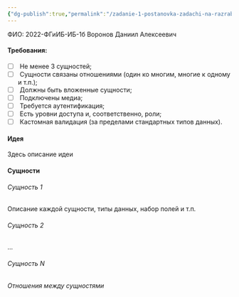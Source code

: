 ```yaml
---
{"dg-publish":true,"permalink":"/zadanie-1-postanovka-zadachi-na-razrabotku-strapi/","tags":["gardenEntry"]}
---
```



 ФИО: 2022-ФГиИБ-ИБ-1б Воронов Даниил Алексеевич
#### Требования:

- [ ]  Не менее 3 сущностей;
- [ ]  Сущности связаны отношениями (один ко многим, многие к одному и т.п.);
- [ ]  Должны быть вложенные сущности;
- [ ]  Подключены медиа;
- [ ]  Требуется аутентификация;
- [ ]  Есть уровни доступа и, соответственно, роли;
- [ ]  Кастомная валидация (за пределами стандартных типов данных).

#### Идея

Здесь описание идеи

#### Сущности

###### Сущность 1

Описание каждой сущности, типы данных, набор полей и т.п.

###### Сущность 2

...

###### Сущность N

###### Отношения между сущностями